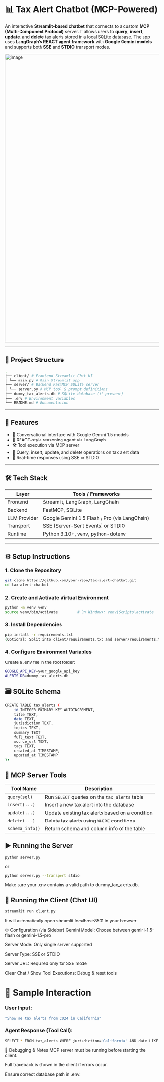 # 📊 Tax Alert Chatbot (MCP-Powered)

An interactive **Streamlit-based chatbot** that connects to a custom **MCP (Multi-Component Protocol)** server. It allows users to **query**, **insert**, **update**, and **delete** tax alerts stored in a local SQLite database. The app uses **LangGraph’s REACT agent framework** with **Google Gemini models** and supports both **SSE** and **STDIO** transport modes.

<img width="947" alt="image" src="https://github.com/user-attachments/assets/51b19e66-e780-4281-af02-b05e23690e1d" />

---

## 📁 Project Structure
```bash
.
├── client/ # Frontend Streamlit Chat UI
│ └── main.py # Main Streamlit app
├── server/ # Backend FastMCP SQLite server
│ └── server.py # MCP tool & prompt definitions
├── dummy_tax_alerts.db # SQLite database (if present)
├── .env # Environment variables
└── README.md # Documentation
```
---
## 🚀 Features

- 🤖 Conversational interface with Google Gemini 1.5 models
- 🧠 REACT-style reasoning agent via LangGraph
- 🛠️ Tool execution via MCP server
- 📄 Query, insert, update, and delete operations on tax alert data
- 🔄 Real-time responses using SSE or STDIO

---

## 🛠️ Tech Stack

| Layer        | Tools / Frameworks                                 |
|--------------|-----------------------------------------------------|
| Frontend     | Streamlit, LangGraph, LangChain                     |
| Backend      | FastMCP, SQLite                                     |
| LLM Provider | Google Gemini 1.5 Flash / Pro (via LangChain)       |
| Transport    | SSE (Server-Sent Events) or STDIO                   |
| Runtime      | Python 3.10+, venv, python-dotenv                   |

---

## ⚙️ Setup Instructions

### 1. Clone the Repository

```bash
git clone https://github.com/your-repo/tax-alert-chatbot.git
cd tax-alert-chatbot
```

### 2. Create and Activate Virtual Environment

```bash
python -m venv venv
source venv/bin/activate         # On Windows: venv\Scripts\activate
```

### 3. Install Dependencies

```bash
pip install -r requirements.txt
(Optional: Split into client/requirements.txt and server/requirements.txt if needed.)
```

### 4. Configure Environment Variables
Create a .env file in the root folder:

```bash
GOOGLE_API_KEY=your_google_api_key
ALERTS_DB=dummy_tax_alerts.db
```

## 🗃️ SQLite Schema

```bash
CREATE TABLE tax_alerts (
    id INTEGER PRIMARY KEY AUTOINCREMENT,
    title TEXT,
    date TEXT,
    jurisdiction TEXT,
    topics TEXT,
    summary TEXT,
    full_text TEXT,
    source_url TEXT,
    tags TEXT,
    created_at TIMESTAMP,
    updated_at TIMESTAMP
);
```

## 🔧 MCP Server Tools

| Tool Name       | Description                                      |
|------------------|--------------------------------------------------|
| `query(sql)`     | Run `SELECT` queries on the `tax_alerts` table   |
| `insert(...)`    | Insert a new tax alert into the database         |
| `update(...)`    | Update existing tax alerts based on a condition  |
| `delete(...)`    | Delete tax alerts using `WHERE` conditions       |
| `schema_info()`  | Return schema and column info of the table       |


## ▶️ Running the Server
```bash
python server.py
```
or
```bash
python server.py --transport stdio
```

Make sure your .env contains a valid path to dummy_tax_alerts.db.

## 💬 Running the Client (Chat UI)

```bash
streamlit run client.py
```
It will automatically open streamlit localhost:8501 in your browser.

⚙️ Configuration (via Sidebar)
Gemini Model: Choose between gemini-1.5-flash or gemini-1.5-pro

Server Mode: Only single server supported

Server Type: SSE or STDIO

Server URL: Required only for SSE mode

Clear Chat / Show Tool Executions: Debug & reset tools

# 🧪 Sample Interaction
### User Input:
```bash
"Show me tax alerts from 2024 in California"
```
### Agent Response (Tool Call):
```bash
SELECT * FROM tax_alerts WHERE jurisdiction='California' AND date LIKE '2024%'
```

🧼 Debugging & Notes
MCP server must be running before starting the client.

Full traceback is shown in the client if errors occur.

Ensure correct database path in .env.


